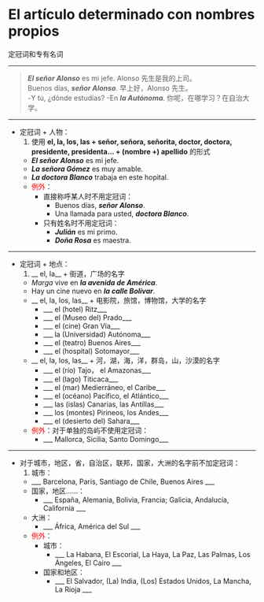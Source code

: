 # El artículo determinado con nombres propios
定冠词和专有名词

---

> ___El señor Alonso___ es mi jefe. Alonso 先生是我的上司。 <br>
> Buenos días, ___señor Alonso___. 早上好，Alonso 先生。 <br>
> -Y tú, ¿dónde estudias? -En ___la Autónoma___. 你呢，在哪学习？在自治大学。

---

- 定冠词 + 人物：
  1. 使用 __el, la, los, las + señor, señora, señorita, doctor, doctora, presidente, presidenta... + (nombre +) apellido__ 的形式
    - ___El señor Alonso___ es mi jefe.
    - ___La señora Gómez___ es muy amable.
    - ___La doctora Blanco___ trabaja en este hopital.
  - <font color="red">例外</font>：
    - 直接称呼某人时不用定冠词：
      - Buenos días, ___señor Alonso___.
      - Una llamada para usted, ___doctora Blanco___.
    - 只有姓名时不用定冠词：
      - **_Julián_** es mi primo.
      - **_Doña Rosa_** es maestra.

----

- 定冠词 + 地点：
  1. __ el, la__ + 街道，广场的名字
    - _Marga_ vive en ___la avenida de América___.
    - Hay un cine nuevo en ___la calle Bolívar___.
  - __ el, la, los, las__ + 电影院，旅馆，博物馆，大学的名字
    - ___ el (hotel) Ritz___
    - ___ el (Museo del) Prado___
    - ___ el (cine) Gran Vía___
    - ___ la (Universidad) Autónoma___
    - ___ el (teatro) Buenos Aires___
    - ___ el (hospital) Sotomayor___
  - __ el, la, los, las__ + 河，湖，海，洋，群岛，山，沙漠的名字
    - ___ el (río) Tajo， el Amazonas___
    - ___ el (lago) Titicaca___
    - ___ el (mar) Medierráneo, el Caribe___
    - ___ el (océano) Pacífico, el Atlántico___
    - ___ las (islas) Canarias, las Antillas___
    - ___ los (montes) Pirineos, los Andes___
    - ___ el (desierto del) Sahara___
  - <font color='red'>例外</font>：对于单独的岛屿不使用定冠词：
    - ___ Mallorca, Sicilia, Santo Domingo___

---

- 对于城市，地区，省，自治区，联邦，国家，大洲的名字前不加定冠词：
  1. 城市：
    - ___ Barcelona, París, Santiago de Chile, Buenos Aires ___
  - 国家，地区……：
    - ___ España, Alemania, Bolivia, Francia; Galicia, Andalucía, California ___
  - 大洲：
    - ___ África, América del Sul ___
  - <font color='red'>例外</font>：
    - 城市：
      - ___ La Habana, El Escorial, La Haya, La Paz, Las Palmas, Los Ángeles, El Cairo ___
    - 国家和地区：
      - ___ El Salvador, (La) India, (Los) Estados Unidos, La Mancha, La Rioja ___
